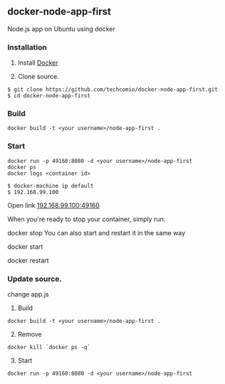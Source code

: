 ## docker-node-app-first
Node.js app on Ubuntu using docker

### Installation

1. Install [Docker]

2. Clone source.
```
$ git clone https://github.com/techcomio/docker-node-app-first.git
$ cd docker-node-app-first
```

### Build
```
docker build -t <your username>/node-app-first .
```

### Start
```
docker run -p 49160:8080 -d <your username>/node-app-first
docker ps
docker logs <container id>
```

```
$ docker-machine ip default
$ 192.168.99.100
```
Open link [192.168.99.100:49160](http://192.168.99.100:49160)

When you're ready to stop your container, simply run:

docker stop <container id>
You can also start and restart it in the same way

docker start <container id>

docker restart <container id>

### Update source.
change app.js

1. Build
```
docker build -t <your username>/node-app-first .
```
2. Remove <CONTAINER ID>
```
docker kill `docker ps -q`
```
3. Start
```
docker run -p 49160:8080 -d <your username>/node-app-first
```


[Docker]:https://chrome.google.com
